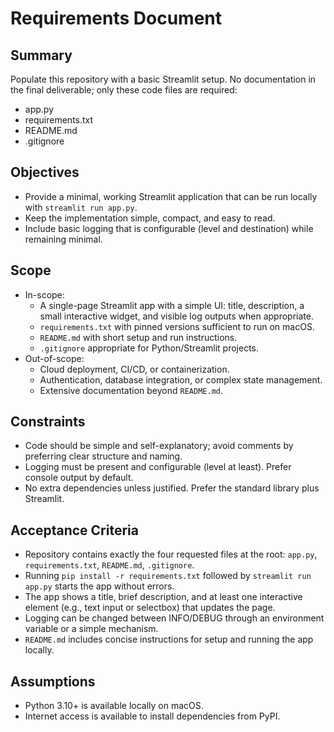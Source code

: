 # Requirements Document

## Summary
Populate this repository with a basic Streamlit setup. No documentation in the final deliverable; only these code files are required:
- app.py
- requirements.txt
- README.md
- .gitignore

## Objectives
- Provide a minimal, working Streamlit application that can be run locally with `streamlit run app.py`.
- Keep the implementation simple, compact, and easy to read.
- Include basic logging that is configurable (level and destination) while remaining minimal.

## Scope
- In-scope:
  - A single-page Streamlit app with a simple UI: title, description, a small interactive widget, and visible log outputs when appropriate.
  - `requirements.txt` with pinned versions sufficient to run on macOS.
  - `README.md` with short setup and run instructions.
  - `.gitignore` appropriate for Python/Streamlit projects.
- Out-of-scope:
  - Cloud deployment, CI/CD, or containerization.
  - Authentication, database integration, or complex state management.
  - Extensive documentation beyond `README.md`.

## Constraints
- Code should be simple and self-explanatory; avoid comments by preferring clear structure and naming.
- Logging must be present and configurable (level at least). Prefer console output by default.
- No extra dependencies unless justified. Prefer the standard library plus Streamlit.

## Acceptance Criteria
- Repository contains exactly the four requested files at the root: `app.py`, `requirements.txt`, `README.md`, `.gitignore`.
- Running `pip install -r requirements.txt` followed by `streamlit run app.py` starts the app without errors.
- The app shows a title, brief description, and at least one interactive element (e.g., text input or selectbox) that updates the page.
- Logging can be changed between INFO/DEBUG through an environment variable or a simple mechanism.
- `README.md` includes concise instructions for setup and running the app locally.

## Assumptions
- Python 3.10+ is available locally on macOS.
- Internet access is available to install dependencies from PyPI.

